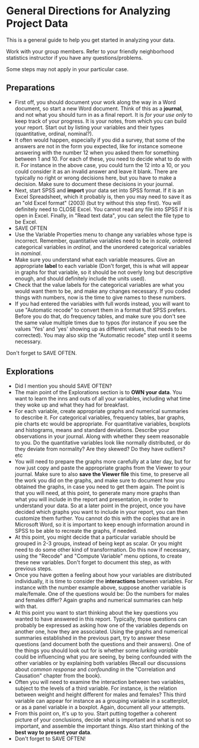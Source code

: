 # General Directions for Analyzing Project Data

This is a general guide to help you get started in analyzing your data.

Work with your group members. Refer to your friendly neighborhood statistics instructor if you have any questions/problems.

Some steps may not apply in your particular case.

## Preparations

- First off, you should document your work along the way in a Word document, so start a new Word document. Think of this as a **journal**, and not what you should turn in as a final report. It is *for your use only* to keep track of your progress. It is your notes, from which you can build your report. Start out by listing your variables and their types (quantitative, ordinal, nominal?).
- It often would happen, especially if you did a survey, that some of the answers are not in the form you expected, like for instance someone answering with the number 12 when you asked them for something between 1 and 10. For each of these, you need to decide what to do with it. For instance in the above case, you could turn the 12 into a 10, or you could consider it as an invalid answer and leave it blank. There are typically no right or wrong decisions here, but you have to make a decision. Make sure to document these decisions in your journal.
- Next, start SPSS and **import** your data set into SPSS format. If it is an Excel Spreadsheet, which it probably is, then you may need to save it as an "old Excel format" (2003) (but try without this step first). You will definitely need to CLOSE Excel. You cannot read any file into SPSS if it is open in Excel. Finally, in "Read text data", you can select the file type to be Excel.
- SAVE OFTEN
- Use the Variable Properties menu to change any variables whose type is incorrect. Remember, quantitative variables need to be in *scale*, ordered categorical variables in *ordinal*, and the unordered categorical variables in *nominal*.
- Make sure you understand what each variable measures. Give an appropriate **label** to each variable (Don't forget, this is what will appear in graphs for that variable, so it should be not overly long but descriptive enough, and should definitely include the units used).
- Check that the value labels for the categorical variables are what you would want them to be, and make any changes necessary. If you coded things with numbers, now is the time to give names to these numbers.
- If you had entered the variables with full words instead, you will want to use "Automatic recode" to convert them in a format that SPSS prefers. Before you do that, do frequency tables, and make sure you don't see the same value multiple times due to typos (for instance if you see the values 'Yes' and 'yes' showing up as different values, that needs to be corrected). You may also skip the "Automatic recode" step until it seems necessary.

Don't forget to SAVE OFTEN.

## Explorations

- Did I mention you should SAVE OFTEN?
- The main point of the Explorations section is to **OWN your data**. You want to learn the inns and outs of all your variables, including what time they woke up and what they had for breakfast.
- For each variable, create appropriate graphs and numerical summaries to describe it. For categorical variables, frequency tables, bar graphs, pie charts etc would be appropriate. For quantitative variables, boxplots and histograms, means and standard deviations. Describe your observations in your journal. Along with whether they seem reasonable to you. Do the quantitative variables look like normally distributed, or do they deviate from normality? Are they skewed? Do they have outliers? etc
- You will need to prepare the graphs more carefully at a later day, but for now just copy and paste the appropriate graphs from the Viewer to your journal. Make sure to also **save the Viewer file** this time, to preserve all the work you did on the graphs, and make sure to document how you obtained the graphs, in case you need to get them again. The point is that you will need, at this point, to generate many more graphs than what you will include in the report and presentation, in order to understand your data. So at a later point in the project, once you have decided which graphs you want to include in your report, you can then customize them further. You cannot do this with the copies that are in Microsoft Word, so it is important to keep enough information around in SPSS to be able to recreate the graphs, if needed.
- At this point, you might decide that a particular variable should be grouped in 2-3 groups, instead of being kept as scalar. Or you might need to do some other kind of transformation. Do this now if necessary, using the "Recode" and "Compute Variable" menu options, to create these new variables. Don't forget to document this step, as with previous steps.
- Once you have gotten a feeling about how your variables are distributed individually, it is time to consider the **interactions** between variables. For instance with the number example above, suppose another variable is male/female. One of the questions would be: Do the numbers for males and females differ? Again graphs and numerical summaries can help with that.
- At this point you want to start thinking about the key questions you wanted to have answered in this report. Typically, those questions can probably be expressed as asking how one of the variables depends on another one, how they are associated. Using the graphs and numerical summaries established in the previous part, try to answer these questions (and document both the questions and their answers). One of the things you should look out for is whether some *lurking variable* could be influencing what you are seeing, by being confounded with the other variables or by explaining both variables (Recall our discussions about *common response* and *confounding* in the "Correlation and Causation" chapter from the book).
- Often you will need to examine the interaction between two variables, subject to the levels of a third variable. For instance, is the relation between weight and height different for males and females? This third variable can appear for instance as a grouping variable in a scatterplot, or as a panel variable in a boxplot. Again, document all your attempts.
- From this point on, it's up to you. Start putting together a coherent picture of your conclusions, decide what is important and what is not so important, and assemble the important things. Also start thinking of the **best way to present your data**.
- Don't forget to SAVE OFTEN!
